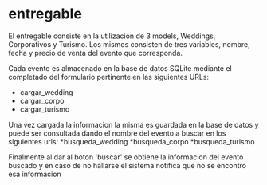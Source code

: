 # entregable

El entregable consiste en la utilizacion de 3 models, Weddings, Corporativos y Turismo. Los mismos consisten de tres variables, nombre, fecha y precio de venta del evento que corresponda.


Cada evento es almacenado en la base de datos SQLite mediante el completado del formulario pertinente en las siguientes URLs:
* cargar_wedding
* cargar_corpo
* cargar_turismo


Una vez cargada la informacion la misma es guardada en la base de datos y puede ser consultada dando el nombre del evento a buscar en los siguientes urls:
*busqueda_wedding
*busqueda_corpo
*busqueda_turismo


Finalmente al dar al boton 'buscar' se obtiene la informacion del evento buscado y en caso de no hallarse el sistema notifica que no se encontro esa informacion
  
